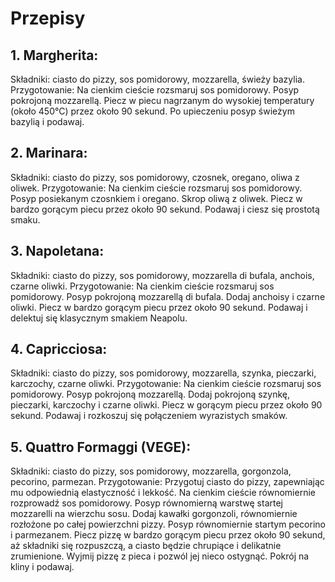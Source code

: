 # Przepisy

## 1. Margherita:

Składniki: ciasto do pizzy, sos pomidorowy, mozzarella, świeży bazylia.
Przygotowanie: Na cienkim cieście rozsmaruj sos pomidorowy. Posyp pokrojoną mozzarellą. Piecz w piecu nagrzanym do wysokiej temperatury (około 450°C) przez około 90 sekund. Po upieczeniu posyp świeżym bazylią i podawaj.


## 2. Marinara:

Składniki: ciasto do pizzy, sos pomidorowy, czosnek, oregano, oliwa z oliwek.
Przygotowanie: Na cienkim cieście rozsmaruj sos pomidorowy. Posyp posiekanym czosnkiem i oregano. Skrop oliwą z oliwek. Piecz w bardzo gorącym piecu przez około 90 sekund. Podawaj i ciesz się prostotą smaku.


## 3. Napoletana:

Składniki: ciasto do pizzy, sos pomidorowy, mozzarella di bufala, anchois, czarne oliwki.
Przygotowanie: Na cienkim cieście rozsmaruj sos pomidorowy. Posyp pokrojoną mozzarellą di bufala. Dodaj anchoisy i czarne oliwki. Piecz w bardzo gorącym piecu przez około 90 sekund. Podawaj i delektuj się klasycznym smakiem Neapolu.


## 4. Capricciosa:

Składniki: ciasto do pizzy, sos pomidorowy, mozzarella, szynka, pieczarki, karczochy, czarne oliwki.
Przygotowanie: Na cienkim cieście rozsmaruj sos pomidorowy. Posyp pokrojoną mozzarellą. Dodaj pokrojoną szynkę, pieczarki, karczochy i czarne oliwki. Piecz w gorącym piecu przez około 90 sekund. Podawaj i rozkoszuj się połączeniem wyrazistych smaków.


## 5. Quattro Formaggi (VEGE):

Składniki: ciasto do pizzy, sos pomidorowy, mozzarella, gorgonzola, pecorino, parmezan.
Przygotowanie:
Przygotuj ciasto do pizzy, zapewniając mu odpowiednią elastyczność i lekkość.
Na cienkim cieście równomiernie rozprowadź sos pomidorowy.
Posyp równomierną warstwę startej mozzarelli na wierzchu sosu.
Dodaj kawałki gorgonzoli, równomiernie rozłożone po całej powierzchni pizzy.
Posyp równomiernie startym pecorino i parmezanem.
Piecz pizzę w bardzo gorącym piecu przez około 90 sekund, aż składniki się rozpuszczą, a ciasto będzie chrupiące i delikatnie zrumienione.
Wyjmij pizzę z pieca i pozwól jej nieco ostygnąć.
Pokrój na kliny i podawaj.
